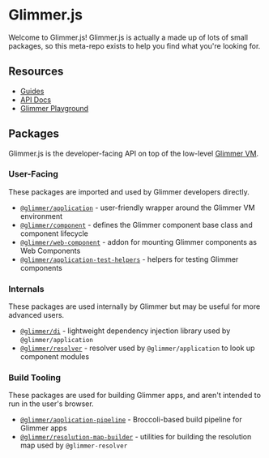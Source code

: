 # Glimmer.js

Welcome to Glimmer.js! Glimmer.js is actually a made up of lots of small
packages, so this meta-repo exists to help you find what you're looking for.

## Resources

* [Guides](https://glimmerjs.com/guides)
* [API Docs](https://glimmerjs.com/api/)
* [Glimmer Playground](https://glimmer-playground.netlify.com)

## Packages

Glimmer.js is the developer-facing API on top of the low-level [Glimmer VM](https://github.com/glimmerjs/glimmer-vm).

### User-Facing

These packages are imported and used by Glimmer developers directly.

* [`@glimmer/application`] - user-friendly wrapper around the Glimmer VM environment
* [`@glimmer/component`] - defines the Glimmer component base class and component lifecycle
* [`@glimmer/web-component`] - addon for mounting Glimmer components as Web Components
* [`@glimmer/application-test-helpers`] - helpers for testing Glimmer components

[`@glimmer/application`]: https://github.com/glimmerjs/glimmer-application
[`@glimmer/component`]: https://github.com/glimmerjs/glimmer-component
[`@glimmer/web-component`]: https://github.com/glimmerjs/glimmer-web-component
[`@glimmer/application-test-helpers`]: https://github.com/glimmerjs/glimmer-application-test-helpers

### Internals

These packages are used internally by Glimmer but may be useful for more advanced users.

* [`@glimmer/di`] - lightweight dependency injection library used by `@glimmer/application`
* [`@glimmer/resolver`] - resolver used by `@glimmer/application` to look up component modules

[`@glimmer/di`]: https://github.com/glimmerjs/glimmer-di
[`@glimmer/resolver`]: https://github.com/glimmerjs/glimmer-resolver

### Build Tooling

These packages are used for building Glimmer apps, and aren't intended to run in
the user's browser.

* [`@glimmer/application-pipeline`] - Broccoli-based build pipeline for Glimmer apps
* [`@glimmer/resolution-map-builder`] - utilities for building the resolution map used by `@glimmer-resolver`

[`@glimmer/application-pipeline`]: https://github.com/glimmerjs/glimmer-application-pipeline
[`@glimmer/resolution-map-builder`]: https://github.com/glimmerjs/resolution-map-builder
